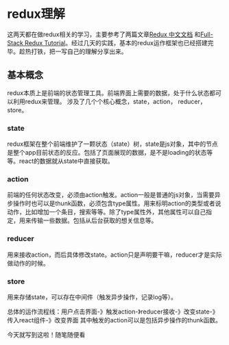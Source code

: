 # redux理解
这两天都在做redux相关的学习，主要参考了两篇文章[Redux 中文文档](http://camsong.github.io/redux-in-chinese/index.html) 和[Full-Stack Redux Tutorial](http://www.tuicool.com/articles/mqiyiq7)。经过几天的实践，基本的redux运作框架也已经搭建完毕。趁热打铁，把一写自己的理解分享出来。

## 基本概念
redux本质上是前端的状态管理工具。前端界面上需要的数据，处于什么状态都可以利用redux来管理。 涉及了几个个核心概念，state，action， reducer，store。

### state
redux框架在整个前端维护了一颗状态（state）树，state是js对象，其中的节点是整个app目前状态的反应。包括了页面展现的数据，是不是loading的状态等等。react的数据就从state中直接获取。

### action
前端的任何状态改变，必须由action触发。action一般是普通的js对象，当需要异步操作时也可以是thunk函数，必须包含type属性。用来标明action的类型或者说动作，比如增加一个条目，搜索等等。除了type属性外，其他属性可以自己指定，用来传输一些数据。包括从后台获取的想关信息等。

### reducer
用来接收action，而后具体修改state。action只是声明要干嘛，reducer才是实际做动作的时候。

### store
用来存储state，可以存在中间件（触发异步操作，记录log等）。

总体的运作流程线：用户点击界面-》触发action-》reducer接收-》改变state-》传入react组件-》改变界面
其中触发的action可以是包括异步操作的thunk函数。

今天就写到这啦！随笔随便看
